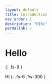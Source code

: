 ```yaml
---
layout: default
title: Introduction
nav_order: 1
description: "HIhi"
permalink: /
---
```


# Hello
{: .fs-9 }

HI
{: .fs-6 .fw-300 }
